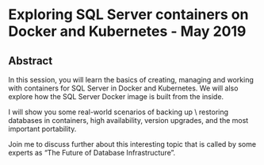 # Exploring SQL Server containers on Docker and Kubernetes - May 2019
## Abstract
In this session, you will learn the basics of creating, managing and working with containers for SQL Server in Docker and Kubernetes. We will also explore how the SQL Server Docker image is built from the inside.

I will show you some real-world scenarios of backing up \ restoring databases in containers, high availability, version upgrades, and the most important portability.

Join me to discuss further about this interesting topic that is called by some experts as “The Future of Database Infrastructure”.
